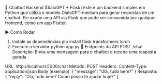 🧠 Chatbot Backend (DialoGPT + Flask)
Este é um backend simples em Python que utiliza o modelo DialoGPT-medium para gerar respostas de um chatbot. Ele expõe uma API via Flask que pode ser consumida por qualquer frontend, como um app Flutter.

▶️ Como Rodar
1. Instale as dependências
pip install flask transformers torch
2. Execute o servidor
python app.py
📡 Endpoints da API
POST /chat
Descrição: Envia uma mensagem para o chatbot e recebe uma resposta gerada.

URL: http://localhost:5000/chat
Método: POST
Headers:
Content-Type: application/json
Body (exemplo):
{
  "message": "Olá, tudo bem?"
}
Resposta:
{
  "reply": "Olá, tudo bem? Como posso te ajudar hoje?"
}